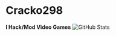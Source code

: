 # Cracko298
**I Hack/Mod Video Games**
![GitHub Stats](https://github-readme-stats.vercel.app/api?username=Cracko298&theme=dark)
